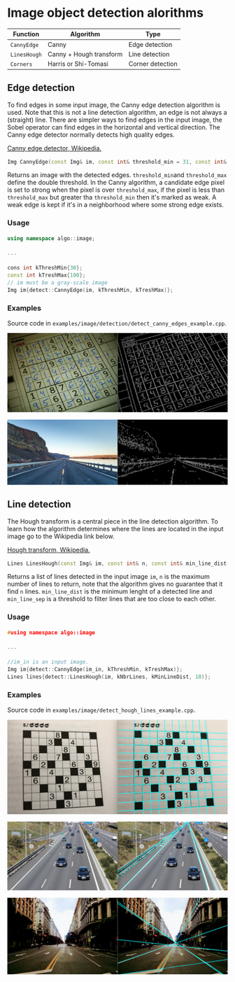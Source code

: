 Image object detection alorithms
===================================

| Function  | Algorithm  | Type  |
|---|---|---|
|`CannyEdge`| Canny | Edge detection |
| `LinesHough` | Canny + Hough transform | Line detection |
| `Corners` | Harris or Shi-Tomasi | Corner detection |

## Edge detection
To find edges in some input image, the Canny edge detection algorithm is used. Note that this is not a line detection
 algorithm, an edge is not always a (straight) line. There are simpler ways to find edges in the input image, the Sobel operator can find edges
  in the horizontal and vertical direction. The Canny edge detector normally detects high quality edges.
  
[Canny edge detector, Wikipedia.](https://en.wikipedia.org/wiki/Canny_edge_detector)
  
```cpp
Img CannyEdge(const Img& im, const int& threshold_min = 31, const int& threshold_max = 91);
```
Returns an image with the detected edges. `threshold_min`and `threshold_max` define the double threshold. In the
 Canny algorithm, a candidate edge pixel is set to strong when the pixel is over `threshold_max`, if the pixel is
  less than `threshold_max` but greater tha `threshold_min` then it's marked as weak. A weak edge is kept if it's in
   a neighborhood where some strong edge exists.
   
 ### Usage
```cpp
using namespace algo::image;

...

cons int kThreshMin{30};
const int kTreshMax{100};
// im must be a gray-scale image
Img im{detect::CannyEdge(im, kThreshMin, kTreshMax)};
```

### Examples

Source code in `examples/image/detection/detect_canny_edges_example.cpp`.

![Canny edges](images/canny_sudoku.png)

![Canny highway](images/canny_highway.png)

## Line detection
The Hough transform is a central piece in the line detection algorithm. To learn how the algorithm determines where
 the lines are located in the input image go to the Wikipedia link below.
 
 [Hough transform, Wikipedia.](https://en.wikipedia.org/wiki/Hough_transform)
 
```cpp
Lines LinesHough(const Img& im, const int& n, const int& min_line_dist, const int& min_line_sep = 10);
```
Returns a list of lines detected in the input image `im`, `n` is the maximum number of lines to return, note that the
 algorithm gives no guarantee that it find `n` lines. `min_line_dist` is the minimum lenght of a detected line and
  `min_line_sep` is a threshold to filter lines that are too close to each other.
  
### Usage
```cpp
#using namespace algo::image

...

//im_in is an input image.
Img im{detect::CannyEdge(im_in, kThreshMin, kTreshMax)};
Lines lines{detect::LinesHough(im, kNbrLines, kMinLineDist, 10)};
```

### Examples
Source code in `examples/image/detect_hough_lines_example.cpp`.

![Lines in puzzle](images/lines_puzzle.png)

![Lines on road1](images/lines_road1.png)

![Lines on road2](images/lines_road2.png)